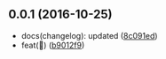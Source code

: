 <a name="0.0.1"></a>
## 0.0.1 (2016-10-25)

* docs(changelog): updated ([8c091ed](https://github.com/fgribreau/mixpanel-cli/commit/8c091ed))
* feat(🎩) ([b9012f9](https://github.com/fgribreau/mixpanel-cli/commit/b9012f9))




